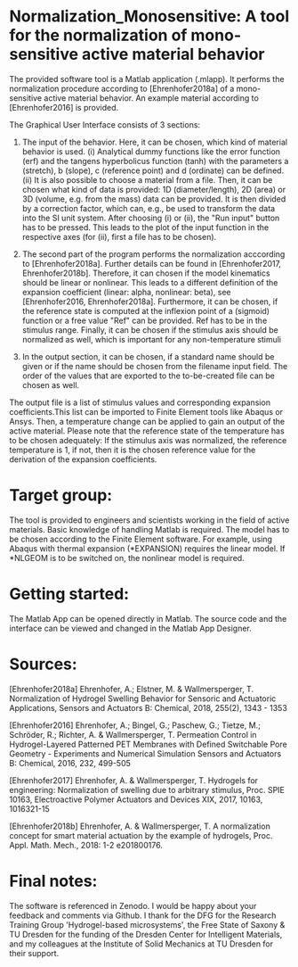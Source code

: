 # Normalization_Monosensitive: A tool for the normalization of mono-sensitive active material behavior
The provided software tool is a Matlab application (.mlapp). It performs the normalization procedure according to [Ehrenhofer2018a] of a mono-sensitive active material behavior. An example material according to [Ehrenhofer2016] is provided. 

The Graphical User Interface consists of 3 sections:

1. The input of the behavior. Here, it can be chosen, which kind of material behavior is used.
(i) Analytical dummy functions like the error function (erf) and the tangens hyperbolicus function (tanh) with the parameters a (stretch), b (slope), c (reference point) and d (ordinate) can be defined.
(ii) It is also possible to choose a material from a file. Then, it can be chosen what kind of data is provided: 1D (diameter/length), 2D (area) or 3D (volume, e.g. from the mass) data can be provided. It is then divided by a correction factor, which can, e.g., be used to transform the data into the SI unit system.
After choosing (i) or (ii), the "Run input" button has to be pressed. This leads to the plot of the input function in the respective axes (for (ii), first a file has to be chosen).

2. The second part of the program performs the normalization acccording to [Ehrenhofer2018a]. Further details can be found in [Ehrenhofer2017, Ehrenhofer2018b]. Therefore, it can chosen if the model kinematics should be linear or nonlinear. This leads to a different definition of the expansion coefficient (linear: alpha, nonlinear: beta), see [Ehrenhofer2016, Ehrenhofer2018a]. Furthermore, it can be chosen, if the reference state is computed at the inflexion point of a (sigmoid) function or a free value "Ref" can be provided. Ref has to be in the stimulus range. Finally, it can be chosen if the stimulus axis should be normalized as well, which is important for any non-temperature stimuli

3. In the output section, it can be chosen, if a standard name should be given or if the name should be chosen from the filename input field. The order of the values that are exported to the to-be-created file can be chosen as well.


The output file is a list of stimulus values and corresponding expansion coefficients.This list can be imported to Finite Element tools like Abaqus or Ansys. Then, a temperature change can be applied to gain an output of the active material. Please note that the reference state of the temperature has to be chosen adequately: If the stimulus axis was normalized, the reference temperature is 1, if not, then it is the chosen reference value for the derivation of the expansion coefficients.

# Target group:
The tool is provided to engineers and scientists working in the field of active materials. Basic knowledge of handling Matlab is required. The model has to be chosen according to the Finite Element software. For example, using Abaqus with thermal expansion (*EXPANSION) requires the linear model. If *NLGEOM is to be switched on, the nonlinear model is required.

# Getting started:
The Matlab App can be opened directly in Matlab. The source code and the interface can be viewed and changed in the Matlab App Designer.

# Sources:
[Ehrenhofer2018a] Ehrenhofer, A.; Elstner, M. & Wallmersperger, T.
Normalization of Hydrogel Swelling Behavior for Sensoric and Actuatoric Applications, Sensors and Actuators B: Chemical, 2018, 255(2), 1343 - 1353

[Ehrenhofer2016] Ehrenhofer, A.; Bingel, G.; Paschew, G.; Tietze, M.; Schröder, R.; Richter, A. & Wallmersperger, T. Permeation Control in Hydrogel-Layered Patterned PET Membranes with Defined Switchable Pore Geometry - Experiments and Numerical Simulation Sensors and Actuators B: Chemical, 2016, 232, 499-505

[Ehrenhofer2017] Ehrenhofer, A. & Wallmersperger, T. Hydrogels for engineering: Normalization of swelling due to arbitrary stimulus, Proc. SPIE 10163, Electroactive Polymer Actuators and Devices XIX, 2017, 10163, 1016321-15

[Ehrenhofer2018b] Ehrenhofer, A. & Wallmersperger, T. A normalization concept for smart material actuation by the example of hydrogels, Proc. Appl. Math. Mech., 2018: 1-2 e201800176.

# Final notes:
The software is referenced in Zenodo.
I would be happy about your feedback and comments via Github.
I thank for the DFG for the Research Training Group 'Hydrogel-based microsystems', the Free State of Saxony & TU Dresden for the funding of the Dresden Center for Intelligent Materials, and my colleagues at the Institute of Solid Mechanics at TU Dresden for their support.

